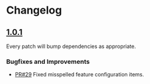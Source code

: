 # Changelog

## [1.0.1](https://github.com/alexrudy/jaws/releases/tag/1.0.1)

Every patch will bump dependencies as appropriate.

### Bugfixes and Improvements
- [PR#29](https://github.com/alexrudy/jaws/pull/29) Fixed misspelled feature configuration items.
